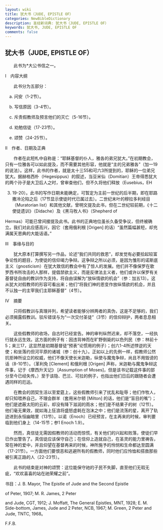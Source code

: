 ```yaml
---
layout: wiki
title: 犹大书（JUDE, EPISTLE OF）
categories: NewBibleDictionary
description: 圣经新词典: 犹大书（JUDE, EPISTLE OF）
keywords: 犹大书, JUDE, EPISTLE OF
comments: false
---
```


## 犹大书（JUDE, EPISTLE OF）

　　此书为*大公书信之一。

Ⅰ　内容大纲

　　此书分为五部分：

　a. 问安（1-2节）。

　b. 写信原因（3-4节）。

　c. 斥责假教师及预言他们的灭亡（5-16节）。

　d. 劝勉信徒（17-23节）。

　e. 颂赞（24-25节）。

Ⅱ　作者、日期及正典

　　作者在此短札中自称是：“耶稣基督的仆人，雅各的弟兄犹大。”在初期教会，只有一位雅各可以如此提及，而不需要其他形容，他就是“主的兄弟雅各”（加一19的说法）。这样，此书的作者，就是太十三55和可六3所提到的，耶稣的一位弟兄犹大。据赫格西朴（Hegesippus）的叙述，当豆米仙（Domitian）王帝得悉犹大的两个孙子是大卫后人之时，曾审查他们，但不久将他们释放（Eusebius，EH

3. 19-20）。此书的写作日期未能确定，可暂定为主前一世纪的后半期，即在耶路撒冷沦陷之后（17节显示使徒时代已属过去）。二世纪末叶的穆拉多利经目（Muratorian list）和其他文献，曾明文提及此书，但在二世纪较前期，《十二使徒遗训》（Didache）及《黑马牧人书》（Shepherd of

Hermas）可能已曾间接提及此书。此书的正典地位虽长久备受争议，但终被确立。我们对此应感高兴，因它（套用俄利根 [Origen] 的话）“虽然篇幅甚短，却充满属天恩典的大能话语。”

Ⅲ　事缘与目的

　　犹大原本打算撰写另一作品，论述“我们共同的救恩”，却发觉有必要拾起较富争论性的题目，为使徒的信仰竭力争辩。这争辩之所以必须，是因为雏形的诺斯底主义（gnosticism）在犹大致信的教会中有了惊人的发展。他们并不像保罗在歌罗西书所攻击的人那样，提倡禁欲主义，而是反律法主义者，他们或许以保罗有关基督徒自由的教训作为支持，将自由误解为“放纵情欲的机会”（参：加五13）。这从犹大对假教师的形容可看出来；他们“将我们神的恩变作放纵情欲的机会，并且不认独一的主宰我们主耶稣基督”（4节）。

Ⅳ　摘要

　　只将假教训与真理并列，希望读者能够分辨两者的真伪，这是不足够的，我们必须揭露假教训。驳斥错误与为“一次交付圣徒”（3节）的信仰辩护，两者息息相关。

　　这些假教师的收场，自古时已经宣告。神的审判纵然迟来，却不落空，一经执行就永远生效。这方面的例子有：因违背神而在旷野倒毙的以色列民（参：林前十5；来三17，这显然是初期基督徒“预表”论惯用的例子）；创六1-4所述悖逆的天使；和坐落约但河平原的诸城（参：创十九）。正如以上的先例一样，假教师公然抗拒神所设立的权威，他们不像天使长米迦勒，纵使与魔鬼争辩，尚且不用毁谤的话（8-10节）。（革利免 [Clement] 和俄利根 [Origen] 声称，米迦勒与魔鬼争辩这件事，记于《摩西升天记》 [Assumption of Moses]，但是该书记载这件事的部分至今已经失传。）至于该隐、巴兰、可拉的例子，也指出他们日后的跟随者会遭遇同样的厄运。

　　在教会的团契生活以至爱筵上，这些假教师引来了扰乱和耻辱；他们作牧人，却只知喂养自己，不理会群羊（套用米尔顿 [Milton] 的话，他们是“盲目的嘴”）；他们是遮蔽太阳的云彩，却没有降下滋润的雨水；他们是不结果子的树（12节）。他们毫无果效，就如海上狂浪将盛怒虚耗在泡沫之中；他们是流荡的星，离开了轨迹进到永恒幽暗里（13节）。以诺（Enoch）已经预言，在主再来的时候，审判要临到他们身上（14-15节；参1 Enoch 1.9）。

　　然而，真信徒无需因假教师的活动而惊慌，有关他们的兴起和败落，使徒们早已作出警告了。真信徒应该保守自己；在信仰上造就自己，在圣灵的能力里祷告，常在神的爱中，并且仰望在基督再来的时候，神所施予的怜悯和生命都达至圆满（17-21节）。一方面他们要恨恶和逃避所有的假教师，同时他们应怜恤和搭救那些被引离正路的人（22-23节）。

　　此书的结束是对神的颂赞：这位能保守祂的子民不失脚，直至他们无瑕无疵，“欢欢喜喜的站在祂荣耀之前”。

书目：J. B. Mayor, The Epistle of Jude and the Second Epistle

of Peter, 1907; M. R. James, 2 Peter

and Jude, CGT, 1912; J. Moffatt, The General Epistles, MNT, 1928; E. M. Side-bottom, James, Jude and 2 Peter, NCB, 1967; M. Green, 2 Peter and Jude, TNTC, 1968。

F.F.B.








